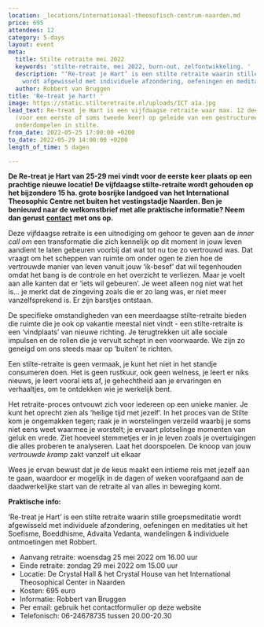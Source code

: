 ```yaml
---
location: _locations/internationaal-theosofisch-centrum-naarden.md
price: 695
attendees: 12
category: 5-days
layout: event
meta:
  title: Stilte retraite mei 2022
  keywords: 'stilte-retraite, mei 2022, burn-out, zelfontwikkeling. '
  description: "‘Re-treat je Hart’ is een stilte retraite waarin stille groepsmeditatie
    wordt afgewisseld met individuele afzondering, oefeningen en meditatie."
  author: Robbert van Bruggen
title: 'Re-treat je hart! '
image: https://static.stilteretraite.nl/uploads/ICT a1a.jpg
lead_text: Re-treat je Hart is een vijfdaagse retraite waar max. 12 deelnemers zich
  (voor een eerste of soms tweede keer) op geleide van een gestructureerd dagprogramma
  onderdompelen in stilte.
from_date: 2022-05-25 17:00:00 +0200
to_date: 2022-05-29 14:00:00 +0200
length_of_time: 5 dagen

---
```

**De Re-treat je Hart van 25-29 mei vindt voor de eerste keer plaats op een prachtige nieuwe locatie! De vijfdaagse stilte-retraite wordt gehouden op het bijzondere 15 ha. grote bosrijke landgoed van het International Theosophic Centre net buiten het vestingstadje Naarden. Ben je benieuwd naar de welkomstbrief met alle praktische informatie? Neem dan gerust** [**contact**](https://www.stilteretraite.nl/contact/ "Contact") **met ons op.**

Deze vijfdaagse retraite is een uitnodiging om gehoor te geven aan de _inner call om_ een transformatie die zich kennelijk op dit moment in jouw leven aandient te laten gebeuren voorbij dat wat tot nu toe zo vertrouwd was. Dat vraagt om het scheppen van ruimte om onder ogen te zien hoe de vertrouwde manier van leven vanuit jouw ‘ik-besef’ dat wil tegenhouden omdat het bang is de controle en het overzicht te verliezen. Maar je voelt aan alle kanten dat er ‘iets wil gebeuren’. Je weet alleen nog niet wat het is… je merkt dat de zingeving zoals die er zo lang was, er niet meer vanzelfsprekend is. Er zijn barstjes ontstaan.

De specifieke omstandigheden van een meerdaagse stilte-retraite bieden die ruimte die je ook op vakantie meestal niet vindt - een stilte-retraite is een ‘vindplaats’ van nieuwe richting. Je terugtrekken uit alle sociale impulsen en de rollen die je vervult schept in een voorwaarde. We zijn zo geneigd om ons steeds maar op ‘buiten’ te richten.

Een stilte-retraite is geen vermaak, je kunt het niet in het standje consumeren doen. Het is geen rustkuur, ook geen welness, je leert er niks nieuws, je leert vooral iets af, je gehechtheid aan je ervaringen en verhaaltjes, om te ontdekken wie je werkelijk bent.

Het retraite-proces ontvouwt zich voor iedereen op een unieke manier. Je kunt het oprecht zien als ‘heilige tijd met jezelf’. In het proces van de Stilte kom je ongemakken tegen; raak je in worstelingen verzeild waarbij je soms niet eens weet waarmee je worstelt; je ervaart plotselinge momenten van geluk en vrede. Ziet hoeveel stemmetjes er in je leven zoals je overtuigingen die alles proberen te analyseren. Laat het doorspoelen. De knoop van jouw _vertrouwde kramp_ zakt vanzelf uit elkaar

Wees je ervan bewust dat je de keus maakt een intieme reis met jezelf aan te gaan, waardoor er mogelijk in de dagen of weken voorafgaand aan de daadwerkelijke start van de retraite al van alles in beweging komt.

**Praktische info:**  
  
‘Re-treat je Hart’ is een stilte retraite waarin stille groepsmeditatie wordt afgewisseld met individuele afzondering, oefeningen en meditaties uit het Soefisme, Boeddhisme, Advaita Vedanta, wandelingen & individuele ontmoetingen met Robbert.

* Aanvang retraite: woensdag 25 mei 2022 om 16.00 uur
* Einde retraite: zondag 29 mei 2022 om 15.00 uur
* Locatie: De Crystal Hall & het Crystal House van het International Theosophical Center in Naarden
* Kosten: 695 euro
* Informatie: Robbert van Bruggen
* Per email: gebruik het contactformulier op deze website
* Telefonisch: 06-24678735 tussen 20.00-20.30